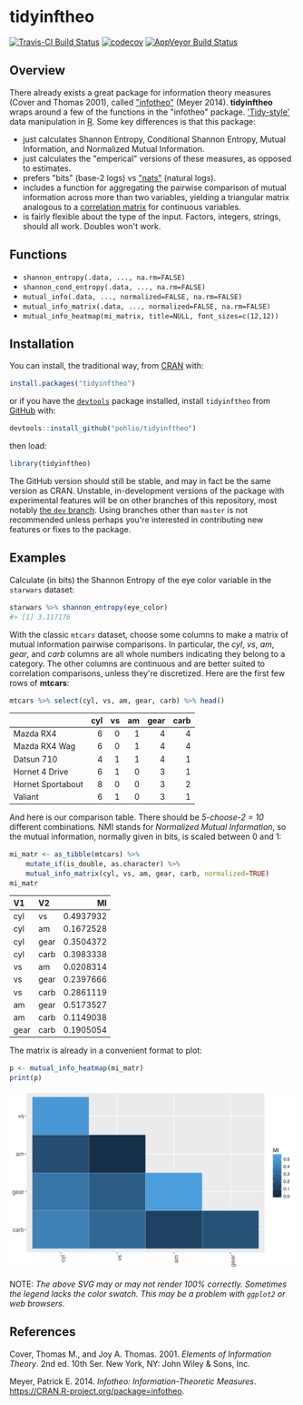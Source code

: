 
<!-- README.md is generated from README.Rmd. Please edit that file -->
tidyinftheo
===========

[![Travis-CI Build Status](https://travis-ci.org/pohlio/tidyinftheo.svg?branch=master)](https://travis-ci.org/pohlio/tidyinftheo) [![codecov](https://codecov.io/gh/pohlio/tidyinftheo/branch/master/graph/badge.svg)](https://codecov.io/gh/pohlio/tidyinftheo) [![AppVeyor Build Status](https://ci.appveyor.com/api/projects/status/github/pohlio/tidyinftheo?branch=master&svg=true)](https://ci.appveyor.com/project/pohlio/tidyinftheo)

Overview
--------

There already exists a great package for information theory measures (Cover and Thomas 2001), called ["infotheo"](https://cran.r-project.org/web/packages/infotheo/index.html) (Meyer 2014). **tidyinftheo** wraps around a few of the functions in the "infotheo" package. ['Tidy-style'](https://tidyverse.org/) data manipulation in [R](https://cran.r-project.org/). Some key differences is that this package:

-   just calculates Shannon Entropy, Conditional Shannon Entropy, Mutual Information, and Normalized Mutual Information.
-   just calculates the "emperical" versions of these measures, as opposed to estimates.
-   prefers "bits" (base-2 logs) vs ["nats"](https://en.wikipedia.org/wiki/Nat_(unit)) (natural logs).
-   includes a function for aggregating the pairwise comparison of mutual information across more than two variables, yielding a triangular matrix analogous to a [correlation matrix](http://www.statisticshowto.com/correlation-matrix/) for continuous variables.
-   is fairly flexible about the type of the input. Factors, integers, strings, should all work. Doubles won't work.

Functions
---------

-   `shannon_entropy(.data, ..., na.rm=FALSE)`
-   `shannon_cond_entropy(.data, ..., na.rm=FALSE)`
-   `mutual_info(.data, ..., normalized=FALSE, na.rm=FALSE)`
-   `mutual_info_matrix(.data, ..., normalized=FALSE, na.rm=FALSE)`
-   `mutual_info_heatmap(mi_matrix, title=NULL, font_sizes=c(12,12))`

Installation
------------

You can install, the traditional way, from [CRAN](https://cran.r-project.org/) with:

``` r
install.packages("tidyinftheo")
```

or if you have the [`devtools`](https://www.rstudio.com/products/rpackages/devtools/) package installed, install `tidyinftheo` from [GitHub](https://github.com/pohlio/tidyinftheo) with:

``` r
devtools::install_github("pohlio/tidyinftheo")
```

then load:

``` r
library(tidyinftheo)
```

The GitHub version should still be stable, and may in fact be the same version as CRAN. Unstable, in-development versions of the package with experimental features will be on other branches of this repository, most notably [the `dev` branch](https://github.com/pohlio/tidyinftheo/tree/dev). Using branches other than `master` is not recommended unless perhaps you're interested in contributing new features or fixes to the package.

Examples
--------

Calculate (in bits) the Shannon Entropy of the eye color variable in the `starwars` dataset:

``` r
starwars %>% shannon_entropy(eye_color)
#> [1] 3.117176
```

With the classic `mtcars` dataset, choose some columns to make a matrix of mutual information pairwise comparisons. In particular, the *cyl*, *vs*, *am*, *gear*, and *carb* columns are all whole numbers indicating they belong to a category. The other columns are continuous and are better suited to correlation comparisons, unless they're discretized. Here are the first few rows of **mtcars**:

``` r
mtcars %>% select(cyl, vs, am, gear, carb) %>% head()
```

|                   |  cyl|   vs|   am|  gear|  carb|
|-------------------|----:|----:|----:|-----:|-----:|
| Mazda RX4         |    6|    0|    1|     4|     4|
| Mazda RX4 Wag     |    6|    0|    1|     4|     4|
| Datsun 710        |    4|    1|    1|     4|     1|
| Hornet 4 Drive    |    6|    1|    0|     3|     1|
| Hornet Sportabout |    8|    0|    0|     3|     2|
| Valiant           |    6|    1|    0|     3|     1|

And here is our comparison table. There should be *5-choose-2 = 10* different combinations. NMI stands for *Normalized Mutual Information*, so the mutual information, normally given in bits, is scaled between 0 and 1:

``` r
mi_matr <- as_tibble(mtcars) %>% 
    mutate_if(is_double, as.character) %>%
    mutual_info_matrix(cyl, vs, am, gear, carb, normalized=TRUE)
mi_matr
```

| V1   | V2   |         MI|
|:-----|:-----|----------:|
| cyl  | vs   |  0.4937932|
| cyl  | am   |  0.1672528|
| cyl  | gear |  0.3504372|
| cyl  | carb |  0.3983338|
| vs   | am   |  0.0208314|
| vs   | gear |  0.2397666|
| vs   | carb |  0.2861119|
| am   | gear |  0.5173527|
| am   | carb |  0.1149038|
| gear | carb |  0.1905054|

The matrix is already in a convenient format to plot:

``` r
p <- mutual_info_heatmap(mi_matr)
print(p)
```

<!-- This is annoying, but the auto-generated .svg needs to be in a subdir to be CRAN compliant
     e.g. https://github.com/rstudio/sparklyr/issues/548  -->
![](tools/README-plot-1.svg)

NOTE: *The above SVG may or may not render 100% correctly. Sometimes the legend lacks the color swatch. This may be a problem with `ggplot2` or web browsers*.

References
----------

Cover, Thomas M., and Joy A. Thomas. 2001. *Elements of Information Theory*. 2nd ed. 10th Ser. New York, NY: John Wiley & Sons, Inc.

Meyer, Patrick E. 2014. *Infotheo: Information-Theoretic Measures*. <https://CRAN.R-project.org/package=infotheo>.
